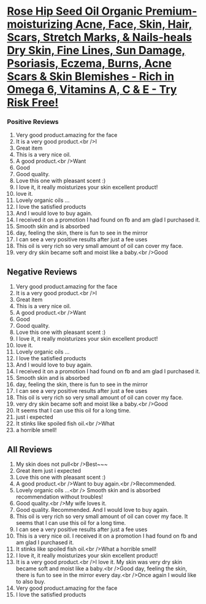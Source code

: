 # [Rose Hip Seed Oil Organic Premium-moisturizing Acne, Face, Skin, Hair, Scars, Stretch Marks, &amp; Nails-heals Dry Skin, Fine Lines, Sun Damage, Psoriasis, Eczema, Burns, Acne Scars &amp; Skin Blemishes - Rich in Omega 6, Vitamins A, C &amp; E - Try Risk Free!](https://products.checkmycream.com/products/Rose-Hip-Seed-Oil-Organic-Premium-moisturizing-Acne-Face-Skin-Hair-Scars-Stretch-Marks-and-Nails-heals-Dry-Skin-Fine-Lines-Sun-Damage-Psoriasis-Eczema-Burns-Acne-Scars-and-Skin-Blemishes-Rich-in-Omega-6-Vitamins-A-C-and-E-Try-Risk-Free!.html)

### Positive Reviews

<ol>
      <li>Very good product.amazing for the face</li>
      <li>It is a very good product.&lt;br /&gt;I</li>
      <li>Great item</li>
      <li>This is a very nice oil.  </li>
      <li>A good product.&lt;br /&gt;Want</li>
      <li>Good</li>
      <li>Good quality.</li>
      <li>Love this one with pleasant scent :)</li>
      <li>I love it, it really moisturizes your skin excellent product!</li>
      <li>love it.</li>
      <li>Lovely organic oils ...</li>
      <li>I love the satisfied products</li>
      <li>And I would love to buy again.</li>
      <li>I received it on a promotion I had found on fb and am glad I purchased it.</li>
      <li>Smooth skin and is absorbed</li>
      <li>day, feeling the skin, there is fun to see in the mirror</li>
      <li>I can see a very positive results after just a fee uses</li>
      <li>This oil is very rich so very small amount of oil can cover my face.</li>
      <li>very dry skin became soft and moist like a baby.&lt;br /&gt;Good</li>
</ol>


<h2>Negative Reviews</h2>
<ol>
<li> Very good product.amazing for the face</li>
<li> It is a very good product.&lt;br /&gt;I</li>
<li> Great item</li>
<li> This is a very nice oil.  </li>
<li> A good product.&lt;br /&gt;Want</li>
<li> Good</li>
<li> Good quality.</li>
<li> Love this one with pleasant scent :)</li>
<li> I love it, it really moisturizes your skin excellent product!</li>
<li> love it.</li>
<li> Lovely organic oils ...</li>
<li> I love the satisfied products</li>
<li> And I would love to buy again.</li>
<li> I received it on a promotion I had found on fb and am glad I purchased it.</li>
<li> Smooth skin and is absorbed</li>
<li> day, feeling the skin, there is fun to see in the mirror</li>
<li> I can see a very positive results after just a fee uses</li>
<li> This oil is very rich so very small amount of oil can cover my face.</li>
<li> very dry skin became soft and moist like a baby.&lt;br /&gt;Good</li>
<li> It seems that I can use this oil for a long time.</li>
<li> just i expected</li>
<li> It stinks like spoiled fish oil.&lt;br /&gt;What</li>
<li> a horrible smell!</li>
</ol>

<h2>All Reviews</h2>

<ol>
    <li> My skin does not pull&lt;br /&gt;Best~~~</li>
    <li> Great item just i expected</li>
    <li> Love this one with pleasant scent :)</li>
    <li> A good product.&lt;br /&gt;Want to buy again.&lt;br /&gt;Recommended.</li>
    <li> Lovely organic oils ...&lt;br /&gt; Smooth skin and is absorbed recommendation without troubles!</li>
    <li> Good quality.&lt;br /&gt;My wife loves it.</li>
    <li> Good quality. Recommended. And I would love to buy again.</li>
    <li> This oil is very rich so very small amount of oil can cover my face. It seems that I can use this oil for a long time.</li>
    <li> I can see a very positive results after just a fee uses</li>
    <li> This is a very nice oil.  I received it on a promotion I had found on fb and am glad I purchased it.</li>
    <li> It stinks like spoiled fish oil.&lt;br /&gt;What a horrible smell!</li>
    <li> I love it, it really moisturizes your skin excellent product!</li>
    <li> It is a very good product.&lt;br /&gt;I love it. My skin was very dry skin became soft and moist like a baby.&lt;br /&gt;Good day, feeling the skin, there is fun to see in the mirror every day.&lt;br /&gt;Once again I would like to also buy.</li>
    <li> Very good product.amazing for the face</li>
    <li> I love the satisfied products</li>
</ol>




